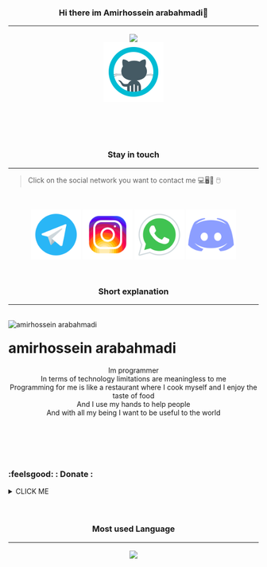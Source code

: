 <div align="center">
 
### Hi there im Amirhossein arabahmadi👋
___

<!DOCTYPE html>
 
<html>

<head>

<meta charset="UTF-8">

<meta name="viewport" content="width=device-width, initial-scale=1">
  
</head>

 
 
<header>
 
 
<a href="https://github.com/amirdecoder">
<img align="center" width="135" src="https://img.shields.io/static/v1?label=amirdecoder&message=%E2%9D%A4&logo=GitHub&color=ff0000"></a>
 <br>
 <a href="https://github.com/amirdecoder">
<img align="center" width="120" src="https://github.com/amirdecoder/File/blob/main/Social%20Net/icons8-github-480.png"></a>
 
</div>
 
 </header>
 
 
 <br>

 
<div align="center"> 
 
 ### Stay in touch
 
 </div>
 
 ___
 
 > Click on the social network you want to contact me 💻🖥️📱 🖱️
 
 <br>
 
<div align="center"> 
 
<a href="https://t.me/amirdecoder"><img align="center" width="100"  src="https://github.com/amirdecoder/File/blob/main/Social%20Net/icons8-telegram-app-480.png"></a>
<a href="https://instagram.com/amirdecoder"><img align="center" width="100" src="https://github.com/amirdecoder/File/blob/main/Social%20Net/icons8-instagram-480.png"></a>
<a href="https://wa.me/message/D3VOL2BRUSPIE1"><img align="center" width="100" src="https://github.com/amirdecoder/File/blob/main/Social%20Net/icons8-whatsapp-480.png"></a>
<a href="http://discord.gg/T4JytppwT8"><img align="center" width="100" src="https://github.com/amirdecoder/File/blob/main/Social%20Net/icons8-discord-480.png"></a>
 
</div>
 <br>

 
<div align="center"> 
 
### Short explanation
 
</div> 
 
___

<main>
 
 
<br>
<a href="https://github.com/amirdecoder/Amirhossein_arabahmadi">
<img align="left" alt="amirhossein arabahmadi" width="250" src="https://avatars.githubusercontent.com/u/121059574?v=4"></a>

<h1>
amirhossein arabahmadi
</h1>
  <div align="center">
<p> Im programmer<br>
In terms of technology limitations are meaningless to me<br>
Programming for me is like a restaurant where I cook myself and I enjoy the taste of food<br>
And I use my hands to help people<br>
And with all my being I want to be useful to the world<br>
</p>
 <br>
 <br>
</div>
 
 </main>

<br>
<br>

  ### :feelsgood: : Donate :
 
 <details><summary>CLICK ME</summary>
<p>
 
 <div align="center">
  
#### USDT :

```ruby
   TBF2i8ENeR7491Zd8ZkcyLzEcSzG5w73Mz
```
 
 #### BTC :

```ruby
   1MmBWgLaGyiXfVwPURKULMeaDPNagdZ8nc
```
</div>
</p>
</details>

<br>
<br>

 <div align="center">
 
### Most used Language
 
</div> 
 
___

 
<div align="center"> 
 
<a href="https://github.com/amirdecoder">
<img align="center" src="https://github-readme-stats.vercel.app/api/top-langs/?username=amirdecoder"></a>

</div> 
 
<div align="center"> 
 
<br>

<footer>

</footer>

</html>
